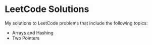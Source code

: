 # LeetCode Solutions

My solutions to LeetCode problems that include the following topics:
* Arrays and Hashing
* Two Pointers
